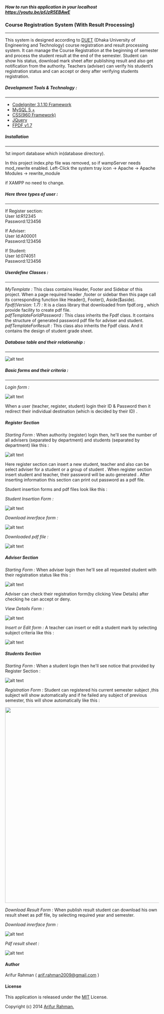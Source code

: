 ##### How to run this application in your localhost https://youtu.be/pfJzR5EBAwE
### Course Registration System (With Result Processing)
---
This system is designed according to [DUET](http://www.duet.ac.bd/) (Dhaka University of Engineering and Technology) course registration and result processing system.  It can manage the Course Registration at the beginning of semester and process the student result at the end of the semester. Student can show his status, download mark sheet after publishing result and also get notification from the authority. Teachers (adviser) can verify his student’s registration status and can accept or deny after verifying students registration.

##### Development Tools & Technology :
---
* [CodeIgniter 3.1.10 Framework](https://www.codeigniter.com/)
* [MySQL 5 +](https://www.mysql.com/)
* [CSS(960 Framework)](http://960.gs/)
* [JQuery](https://jquery.com/)
* [FPDF v1.7](http://fpdf.org/)

##### Installation
---
1st import database which in(database directory).

In this project index.php file was removed, 
so if wampServer
needs mod_rewrite enabled.
Left-Click the system tray icon -> Apache -> Apache Modules -> rewrite_module

if XAMPP no need to change.

##### Here three types of user :
---

If Register section: </br>
User Id:R12345 </br>
Password:123456 </br>

If Adviser: </br>
User Id:A00001 </br>
Password:123456 </br>

If Student: </br>
User Id:074051 </br>
Password:123456 </br>

##### Userdefine Classes :
---
*MyTemplate :* This class contains Header, Footer and Sidebar of this project. When a page required header ,footer or sidebar then this page call its corresponding function like Header(), Footer(), Aside($aside). </br>
*Fpdf(Version: 1.7) :* It is a class library that downloaded from fpdf.org , which provide facility to create pdf file. </br>
*pdfTemplateForIdPassword :* This class inherits the Fpdf class. It contains the structure of  generated password pdf file for adviser and student. </br>
*pdfTemplateForResult :* This class also inherits the Fpdf class. And it contains the design of student grade sheet.

##### Database table and their relationship :
---
![alt text](http://i.imgur.com/fnTMkcw.jpg "Database design")

##### Basic forms and their criteria :
---
*Login form :*

![alt text](https://i.imgur.com/uhBA1yq.png "Login form")

When a user (teacher, register, student) login their ID & Password then it redirect their individual
destination (which is decided by their ID) .

##### Register Section
*Starting Form :* When authority (register) login then, he'll see the number of all advisers (separated by department) and students (separated by department) like this :

![alt text](https://i.imgur.com/y0prZIol.png "Register summary")

Here register section can insert a new student, teacher and also can be select adviser for a student or a group of student . When register section insert student and teacher, their password will be auto generated . After inserting information this section can print out password as a pdf file.

Student insertion forms and pdf files look like this :

*Student Insertion Form :*

![alt text](http://i.imgur.com/UDfID1O.jpg "Student Insertion Form")

*Download inrerface form :*

![alt text](https://i.imgur.com/AUdqIFYl.png "Download inrerface form")

*Downloaded pdf file :*

![alt text](https://i.imgur.com/zANKY5B.png "Downloaded pdf file")

##### Adviser Section

*Starting Form :* When adviser login then he'll see all requested student with their registration status like this :

![alt text](https://i.imgur.com/jwWA3B9l.png "Adviser startup")

Adviser can check their registration form(by clicking View Details) after checking he can accept or deny.

*View Details Form :*

![alt text](https://i.imgur.com/C4Bqd86l.png "View Details Form")

*Insert or Edit form :* A teacher can insert or edit a student mark by selecting subject criteria like this :

![alt text](https://i.imgur.com/81VUZOPl.png "Insert or Edit form for teacher")

##### Students Section

*Starting Form :* When a student login then he'll see notice that provided by Register Section :

![alt text](https://i.imgur.com/wb3j3Ozl.png "Students startup form")

*Registration Form :* Student can registered his current semester subject ,this subject will show automatically and if he failed any subject of previous semester, this will show automatically like this :

<img src="https://i.imgur.com/c33Zp6W.png" data-canonical-src="https://i.imgur.com/c33Zp6W.png" width="640"/>

*Download Result Form :* When publish result student can download his own result sheet as pdf file, by selecting required year and semester.

*Download inrerface form :*

![alt text](https://i.imgur.com/OlviUDpl.png "Download inrerface form")

*Pdf result sheet :*

![alt text](https://i.imgur.com/nw95TcN.png "Pdf result sheet")

#### Author
Arifur Rahman ( arif.rahman2009@gmail.com )

#### License

This application is released under the [MIT](http://www.opensource.org/licenses/MIT) License.

Copyright (c) 2014 [Arifur Rahman.](https://arif2009.github.io/)
